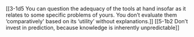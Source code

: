 [[3-1d5 You can question the adequacy of the tools at hand insofar as it relates to some specific problems of yours. You don’t evaluate them ‘comparatively' based on its ‘utility’ without explanations.]]
[[5-1b2 Don’t invest in prediction, because knowledge is inherently unpredictable]]